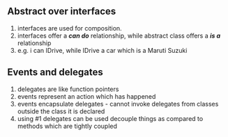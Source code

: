 ## Abstract over interfaces

1. interfaces are used for composition.
2. interfaces offer a <i><b>can do</b></i> relationship, while abstract class offers a <i><b>is a</b></i> relationship
4. e.g. i can IDrive, while IDrive a car which is a Maruti Suzuki

## Events and delegates

1. delegates are like function pointers
2. events represent an action which has happened
3. events encapsulate delegates - cannot invoke delegates from classes outside the class it is declared
4. using #1 delegates can be used decouple things as compared to methods which are tightly coupled
